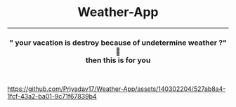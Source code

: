 <h1 align="center"> Weather-App</h1>

<hr>

<h3 align ="center">" your vacation is destroy because of undetermine weather ?" 🥺 <br>  then this is  for you </h3>
<br>

https://github.com/Priyadav17/Weather-App/assets/140302204/527ab8a4-1fcf-43a2-ba01-9c71f67839b4



